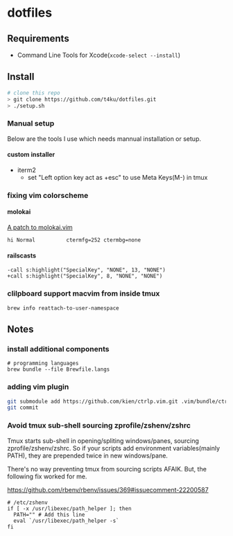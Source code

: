 dotfiles
=======

Requirements
------------

* Command Line Tools for Xcode(```xcode-select --install```)

Install
-------

```bash
# clone this repo
> git clone https://github.com/t4ku/dotfiles.git
> ./setup.sh
```

### Manual setup

Below are the tools I use which needs mannual installation or setup.

#### custom installer

* iterm2
  * set "Left option key act as +esc" to use Meta Keys(M-) in tmux

### fixing vim colorscheme

#### molokai

[A patch to molokai.vim](https://gist.github.com/3351367)

```
hi Normal          ctermfg=252 ctermbg=none
```

#### railscasts

```
-call s:highlight("SpecialKey", "NONE", 13, "NONE")
+call s:highlight("SpecialKey", 8, "NONE", "NONE")
```

### clilpboard support macvim from inside tmux

```
brew info reattach-to-user-namespace
```

Notes
---------

### install additional components

```
# programming languages
brew bundle --file Brewfile.langs
```

### adding vim plugin

```bash
git submodule add https://github.com/kien/ctrlp.vim.git .vim/bundle/ctrlp.vim
git commit
```

### Avoid tmux sub-shell sourcing zprofile/zshenv/zshrc

Tmux starts sub-shell in opening/spliting windows/panes, sourcing zprofile/zshenv/zshrc.
So if your scripts add environment variables(mainly PATH), they are prepended twice in 
new windows/pane.

There's no way preventing tmux from sourcing scripts AFAIK.
But, the following fix worked for me.

https://github.com/rbenv/rbenv/issues/369#issuecomment-22200587

```
# /etc/zshenv
if [ -x /usr/libexec/path_helper ]; then
  PATH="" # Add this line
  eval `/usr/libexec/path_helper -s`
fi
```
